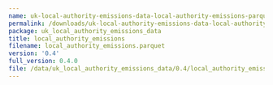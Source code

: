```yaml
---
name: uk-local-authority-emissions-data-local-authority-emissions-parquet
permalink: /downloads/uk-local-authority-emissions-data-local-authority-emissions-parquet/0_4
package: uk_local_authority_emissions_data
title: local_authority_emissions
filename: local_authority_emissions.parquet
version: '0.4'
full_version: 0.4.0
file: /data/uk_local_authority_emissions_data/0.4/local_authority_emissions.parquet
---
```

